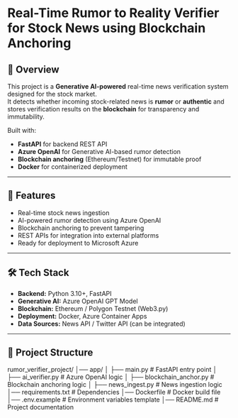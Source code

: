 # Real-Time Rumor to Reality Verifier for Stock News using Blockchain Anchoring

## 📌 Overview
This project is a **Generative AI-powered** real-time news verification system designed for the stock market.  
It detects whether incoming stock-related news is **rumor** or **authentic** and stores verification results on the **blockchain** for transparency and immutability.

Built with:
- **FastAPI** for backend REST API
- **Azure OpenAI** for Generative AI-based rumor detection
- **Blockchain anchoring** (Ethereum/Testnet) for immutable proof
- **Docker** for containerized deployment

---

## 🚀 Features
- Real-time stock news ingestion
- AI-powered rumor detection using Azure OpenAI
- Blockchain anchoring to prevent tampering
- REST APIs for integration into external platforms
- Ready for deployment to Microsoft Azure

---

## 🛠️ Tech Stack
- **Backend:** Python 3.10+, FastAPI
- **Generative AI:** Azure OpenAI GPT Model
- **Blockchain:** Ethereum / Polygon Testnet (Web3.py)
- **Deployment:** Docker, Azure Container Apps
- **Data Sources:** News API / Twitter API (can be integrated)

---

## 📂 Project Structure
rumor_verifier_project/
│── app/
│ ├── main.py # FastAPI entry point
│ ├── ai_verifier.py # Azure OpenAI logic
│ ├── blockchain_anchor.py # Blockchain anchoring logic
│ ├── news_ingest.py # News ingestion logic
│── requirements.txt # Dependencies
│── Dockerfile # Docker build file
│── .env.example # Environment variables template
│── README.md # Project documentation


   
